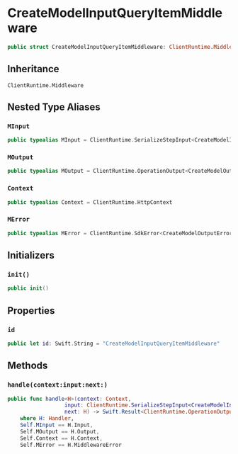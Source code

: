 # CreateModelInputQueryItemMiddleware

``` swift
public struct CreateModelInputQueryItemMiddleware: ClientRuntime.Middleware 
```

## Inheritance

`ClientRuntime.Middleware`

## Nested Type Aliases

### `MInput`

``` swift
public typealias MInput = ClientRuntime.SerializeStepInput<CreateModelInput>
```

### `MOutput`

``` swift
public typealias MOutput = ClientRuntime.OperationOutput<CreateModelOutputResponse>
```

### `Context`

``` swift
public typealias Context = ClientRuntime.HttpContext
```

### `MError`

``` swift
public typealias MError = ClientRuntime.SdkError<CreateModelOutputError>
```

## Initializers

### `init()`

``` swift
public init() 
```

## Properties

### `id`

``` swift
public let id: Swift.String = "CreateModelInputQueryItemMiddleware"
```

## Methods

### `handle(context:input:next:)`

``` swift
public func handle<H>(context: Context,
                  input: ClientRuntime.SerializeStepInput<CreateModelInput>,
                  next: H) -> Swift.Result<ClientRuntime.OperationOutput<CreateModelOutputResponse>, MError>
    where H: Handler,
    Self.MInput == H.Input,
    Self.MOutput == H.Output,
    Self.Context == H.Context,
    Self.MError == H.MiddlewareError
```
